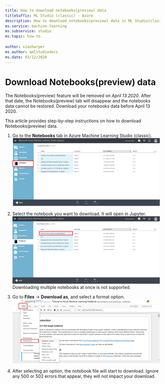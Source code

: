 ```yaml
---
title: How to download notebooks(preview) data
titleSuffix: ML Studio (classic) - Azure
description: How to download notebooks(preview) data in ML Studio(classic). 
ms.service: machine-learning
ms.subservice: studio
ms.topic: how-to

author: xiaoharper
ms.author: amlstudiodocs
ms.date: 03/12/2020
---
```


# Download Notebooks(preview) data

The Notebooks(preview) feature will be removed on *April 13 2020*. After that date, the Notebooks(preview) tab will disappear and the notebooks data cannot be restored. Download your notebooks data before April 13 2020.

This article provides step-by-step instructions on how to download Notebooks(preview) data.

1. Go to the **Notebooks** tab in Azure Machine Learning Studio (classic).
    ![Navigate to Notebooks tab!](./media/download-notebooks/notebooks-list.png)

1. Select the notebook you want to download. It will open in Jupyter.
    ![Select a notebook](./media/download-notebooks/select-notebook.png)
    Downloading multiple notebooks at once is not supported.

1. Go to **Files** -> **Download as**, and select a format option.
    ![Notebook download options](./media/download-notebooks/download-options.PNG)

1. After selecting an option, the notebook file will start to download. Ignore any 500 or 502 errors that appear, they will not impact your download.
